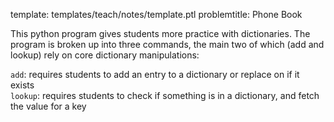 template: templates/teach/notes/template.ptl
problemtitle: Phone Book

This python program gives students more practice with dictionaries.  The program is broken up into three commands, the main two of which (add and lookup) rely on core dictionary manipulations:

`add`: requires students to add an entry to a dictionary or replace on if it exists<br/>
`lookup`: requires students to check if something is in a dictionary, and fetch the value for a key